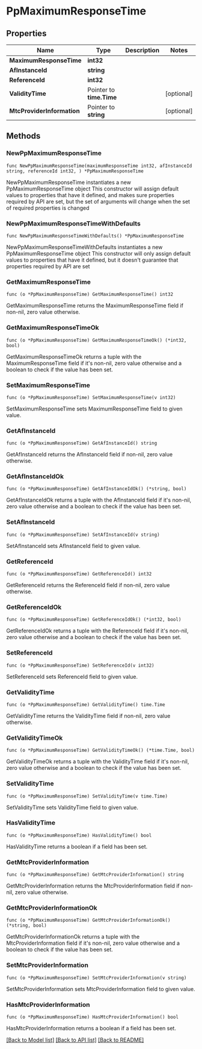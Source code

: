 # PpMaximumResponseTime

## Properties

Name | Type | Description | Notes
------------ | ------------- | ------------- | -------------
**MaximumResponseTime** | **int32** |  | 
**AfInstanceId** | **string** |  | 
**ReferenceId** | **int32** |  | 
**ValidityTime** | Pointer to **time.Time** |  | [optional] 
**MtcProviderInformation** | Pointer to **string** |  | [optional] 

## Methods

### NewPpMaximumResponseTime

`func NewPpMaximumResponseTime(maximumResponseTime int32, afInstanceId string, referenceId int32, ) *PpMaximumResponseTime`

NewPpMaximumResponseTime instantiates a new PpMaximumResponseTime object
This constructor will assign default values to properties that have it defined,
and makes sure properties required by API are set, but the set of arguments
will change when the set of required properties is changed

### NewPpMaximumResponseTimeWithDefaults

`func NewPpMaximumResponseTimeWithDefaults() *PpMaximumResponseTime`

NewPpMaximumResponseTimeWithDefaults instantiates a new PpMaximumResponseTime object
This constructor will only assign default values to properties that have it defined,
but it doesn't guarantee that properties required by API are set

### GetMaximumResponseTime

`func (o *PpMaximumResponseTime) GetMaximumResponseTime() int32`

GetMaximumResponseTime returns the MaximumResponseTime field if non-nil, zero value otherwise.

### GetMaximumResponseTimeOk

`func (o *PpMaximumResponseTime) GetMaximumResponseTimeOk() (*int32, bool)`

GetMaximumResponseTimeOk returns a tuple with the MaximumResponseTime field if it's non-nil, zero value otherwise
and a boolean to check if the value has been set.

### SetMaximumResponseTime

`func (o *PpMaximumResponseTime) SetMaximumResponseTime(v int32)`

SetMaximumResponseTime sets MaximumResponseTime field to given value.


### GetAfInstanceId

`func (o *PpMaximumResponseTime) GetAfInstanceId() string`

GetAfInstanceId returns the AfInstanceId field if non-nil, zero value otherwise.

### GetAfInstanceIdOk

`func (o *PpMaximumResponseTime) GetAfInstanceIdOk() (*string, bool)`

GetAfInstanceIdOk returns a tuple with the AfInstanceId field if it's non-nil, zero value otherwise
and a boolean to check if the value has been set.

### SetAfInstanceId

`func (o *PpMaximumResponseTime) SetAfInstanceId(v string)`

SetAfInstanceId sets AfInstanceId field to given value.


### GetReferenceId

`func (o *PpMaximumResponseTime) GetReferenceId() int32`

GetReferenceId returns the ReferenceId field if non-nil, zero value otherwise.

### GetReferenceIdOk

`func (o *PpMaximumResponseTime) GetReferenceIdOk() (*int32, bool)`

GetReferenceIdOk returns a tuple with the ReferenceId field if it's non-nil, zero value otherwise
and a boolean to check if the value has been set.

### SetReferenceId

`func (o *PpMaximumResponseTime) SetReferenceId(v int32)`

SetReferenceId sets ReferenceId field to given value.


### GetValidityTime

`func (o *PpMaximumResponseTime) GetValidityTime() time.Time`

GetValidityTime returns the ValidityTime field if non-nil, zero value otherwise.

### GetValidityTimeOk

`func (o *PpMaximumResponseTime) GetValidityTimeOk() (*time.Time, bool)`

GetValidityTimeOk returns a tuple with the ValidityTime field if it's non-nil, zero value otherwise
and a boolean to check if the value has been set.

### SetValidityTime

`func (o *PpMaximumResponseTime) SetValidityTime(v time.Time)`

SetValidityTime sets ValidityTime field to given value.

### HasValidityTime

`func (o *PpMaximumResponseTime) HasValidityTime() bool`

HasValidityTime returns a boolean if a field has been set.

### GetMtcProviderInformation

`func (o *PpMaximumResponseTime) GetMtcProviderInformation() string`

GetMtcProviderInformation returns the MtcProviderInformation field if non-nil, zero value otherwise.

### GetMtcProviderInformationOk

`func (o *PpMaximumResponseTime) GetMtcProviderInformationOk() (*string, bool)`

GetMtcProviderInformationOk returns a tuple with the MtcProviderInformation field if it's non-nil, zero value otherwise
and a boolean to check if the value has been set.

### SetMtcProviderInformation

`func (o *PpMaximumResponseTime) SetMtcProviderInformation(v string)`

SetMtcProviderInformation sets MtcProviderInformation field to given value.

### HasMtcProviderInformation

`func (o *PpMaximumResponseTime) HasMtcProviderInformation() bool`

HasMtcProviderInformation returns a boolean if a field has been set.


[[Back to Model list]](../README.md#documentation-for-models) [[Back to API list]](../README.md#documentation-for-api-endpoints) [[Back to README]](../README.md)


